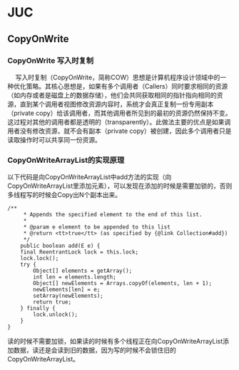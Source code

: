 # JUC

## CopyOnWrite 

### CopyOnWrite 写入时复制

　	写入时复制（CopyOnWrite，简称COW）思想是计算机程序设计领域中的一种优化策略。其核心思想是，如果有多个调用者（Callers）同时要求相同的资源（如内存或者是磁盘上的数据存储），他们会共同获取相同的指针指向相同的资源，直到某个调用者视图修改资源内容时，系统才会真正复制一份专用副本（private copy）给该调用者，而其他调用者所见到的最初的资源仍然保持不变。这过程对其他的调用者都是透明的（transparently）。此做法主要的优点是如果调用者没有修改资源，就不会有副本（private copy）被创建，因此多个调用者只是读取操作时可以共享同一份资源。

### CopyOnWriteArrayList的实现原理

以下代码是向CopyOnWriteArrayList中add方法的实现（向CopyOnWriteArrayList里添加元素），可以发现在添加的时候是需要加锁的，否则多线程写的时候会Copy出N个副本出来。



	/**
	     * Appends the specified element to the end of this list.
	     *
	     * @param e element to be appended to this list
	     * @return <tt>true</tt> (as specified by {@link Collection#add})
	     */
	    public boolean add(E e) {
	    final ReentrantLock lock = this.lock;
	    lock.lock();
	    try {
	        Object[] elements = getArray();
	        int len = elements.length;
	        Object[] newElements = Arrays.copyOf(elements, len + 1);
	        newElements[len] = e;
	        setArray(newElements);
	        return true;
	    } finally {
	        lock.unlock();
	    }
	}

读的时候不需要加锁，如果读的时候有多个线程正在向CopyOnWriteArrayList添加数据，读还是会读到旧的数据，因为写的时候不会锁住旧的CopyOnWriteArrayList。








































